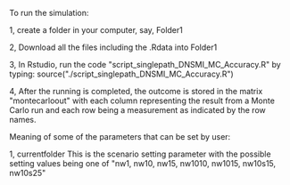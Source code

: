 To run the simulation:

1, create a folder in your computer, say, Folder1

2, Download all the files including the .Rdata into Folder1

3, In Rstudio, run the code "script_singlepath_DNSMI_MC_Accuracy.R" by typing: source("./script_singlepath_DNSMI_MC_Accuracy.R")

4, After the running is completed, the outcome is stored in the matrix "montecarloout" with each column representing the result from a Monte Carlo run and each row being a measurement as indicated by the row names.


Meaning of some of the parameters that can be set by user:

1, currentfolder
This is the scenario setting parameter with the possible setting values being one of "nw1, nw10, nw15, nw1010, nw1015, nw10s15, nw10s25"

